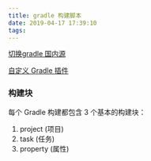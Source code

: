 ```yaml
---
title: gradle 构建脚本
date: 2019-04-17 17:39:10
tags:
---
```



[切换gradle 国内源](https://blog.csdn.net/superbeyone/article/details/86063787)

[自定义 Gradle 插件](https://deemons.cn/2017/10/16/%E8%87%AA%E5%AE%9A%E4%B9%89%20Gradle%20%E6%8F%92%E4%BB%B6/)

### 构建块

每个 Gradle 构建都包含 3 个基本的构建块：
1. project (项目)
2. task (任务)
3. property (属性)

